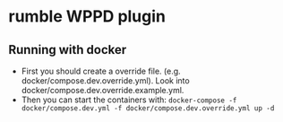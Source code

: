 # rumble WPPD plugin

## Running with docker

- First you should create a override file. (e.g. docker/compose.dev.override.yml). Look into docker/compose.dev.override.example.yml.
- Then you can start the containers with: `docker-compose -f docker/compose.dev.yml -f docker/compose.dev.override.yml up -d`
